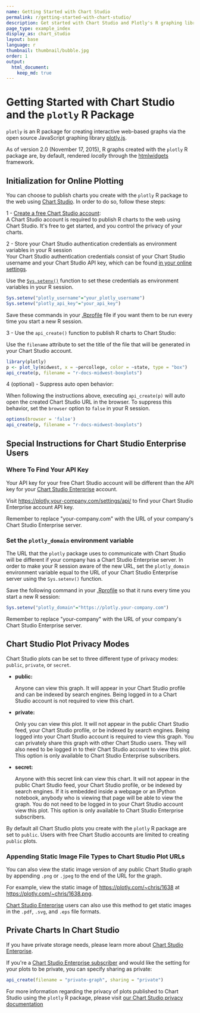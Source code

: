 ```yaml
---
name: Getting Started with Chart Studio
permalink: r/getting-started-with-chart-studio/
description: Get started with Chart Studio and Plotly's R graphing library.
page_type: example_index
display_as: chart_studio
layout: base
language: r
thumbnail: thumbnail/bubble.jpg
order: 1
output:
  html_document:
    keep_md: true
---
```




# Getting Started with Chart Studio and the `plotly` R Package

`plotly` is an R package for creating interactive web-based graphs via the open source JavaScript graphing library [plotly.js](http://plot.ly/javascript).

As of version 2.0 (November 17, 2015), R graphs created with the `plotly` R package are, by default, rendered *locally* through the [htmlwidgets](http://www.htmlwidgets.org/) framework.

## Initialization for Online Plotting

You can choose to publish charts you create with the `plotly` R package to the web using [Chart Studio](https://plotly.com/online-chart-maker). In order to do so, follow these steps:

1 - [Create a free Chart Studio account](https://plotly.com/api_signup):<br>
A Chart Studio account is required to publish R charts to the web using Chart Studio. It's free to get started, and you control the privacy of your charts.

2 - Store your Chart Studio authentication credentials as environment variables in your R session<br>
Your Chart Studio authentication credentials consist of your Chart Studio username and your Chart Studio API key, which can be found [in your online settings](https://plotly.com/settings/api).

Use the [`Sys.setenv()`](https://www.rdocumentation.org/packages/base/versions/3.6.2/topics/Sys.setenv) function to set these credentials as environment variables in your R session.

```r
Sys.setenv("plotly_username"="your_plotly_username")
Sys.setenv("plotly_api_key"="your_api_key")
```

Save these commands in your [.Rprofile](http://www.statmethods.net/interface/customizing.html) file if you want them to be run every time you start a new R session.

3 - Use the `api_create()` function to publish R charts to Chart Studio:

Use the `filename` attribute to set the title of the file that will be generated in your Chart Studio account.

```r
library(plotly)
p <- plot_ly(midwest, x = ~percollege, color = ~state, type = "box")
api_create(p, filename = "r-docs-midwest-boxplots")
```

4 (optional) - Suppress auto open behavior:

When following the instructions above, executing `api_create(p)` will auto open the created Chart Studio URL in the browser. To suppress this behavior, set the `browser` option to `false` in your R session.

```r
options(browser = 'false')
api_create(p, filename = "r-docs-midwest-boxplots")
```

## Special Instructions for Chart Studio Enterprise Users

### Where To Find Your API Key

Your API key for your free Chart Studio account will be different than the API key for your [Chart Studio Enterprise](https://plotly.com/product/enterprise/) account.

Visit <https://plotly.your-company.com/settings/api/> to find your Chart Studio Enterprise account API key.

Remember to replace "your-company.com" with the URL of your company's Chart Studio Enterprise server.

### Set the `plotly_domain` environment variable

The URL that the `plotly` package uses to communicate with Chart Studio will be different if your company has a Chart Studio Enterprise server. In order to make your R session aware of the new URL, set the `plotly_domain` environment variable equal to the URL of your Chart Studio Enterprise server using the `Sys.setenv()` function.

Save the following command in your [.Rprofile](http://www.statmethods.net/interface/customizing.html) so that it runs every time you start a new R session:

```r
Sys.setenv("plotly_domain"="https://plotly.your-company.com")
```

Remember to replace "your-company" with the URL of your company's Chart Studio Enterprise server.

## Chart Studio Plot Privacy Modes

Chart Studio plots can be set to three different type of privacy modes: `public`, `private`, or `secret`.

* **public:**

     Anyone can view this graph.
     It will appear in your Chart Studio profile and can be indexed by search engines.
     Being logged in to a Chart Studio account is not required to view this chart.

* **private:**

     Only you can view this plot.
     It will not appear in the public Chart Studio feed, your Chart Studio profile, or be indexed by search engines.
     Being logged into your Chart Studio account is required to view this graph.
     You can privately share this graph with other Chart Studio users. They will also need to be logged in to their Chart Studio account to view this plot.
     This option is only available to Chart Studio Enterprise subscribers.

* **secret:**

     Anyone with this secret link can view this chart.
     It will not appear in the public Chart Studio feed, your Chart Studio profile, or be indexed by search engines.
     If it is embedded inside a webpage or an IPython notebook, anybody who is viewing that page will be able to view the graph.
     You do not need to be logged in to your Chart Studio account view this plot.
     This option is only available to Chart Studio Enterprise subscribers.

By default all Chart Studio plots you create with the `plotly` R package are set to `public`. Users with free Chart Studio accounts are limited to creating `public` plots.

### Appending Static Image File Types to Chart Studio Plot URLs

You can also view the static image version of any public Chart Studio graph by appending `.png` or `.jpeg` to the end of the URL for the graph.

For example, view the static image of <https://plotly.com/~chris/1638> at <https://plotly.com/~chris/1638.png>.

[Chart Studio Enterprise](https://plotly.com/online_chart_maker) users can also use this method to get static images in the `.pdf`, `.svg`, and `.eps` file formats.

## Private Charts In Chart Studio

If you have private storage needs, please learn more about [Chart Studio Enterprise](https://plotly.com/online-chart-maker/).

If you're a [Chart Studio Enterprise subscriber](https://plotly.com/settings/subscription/?modal=true&utm_source=api-docs&utm_medium=support-oss) and would like the setting for your plots to be private, you can specify sharing as private:

```r
api_create(filename = "private-graph", sharing = "private")
```
For more information regarding the privacy of plots published to Chart Studio using the `plotly` R package, please visit [our Chart Studio privacy documentation](https://plotly.com/r/privacy/)
